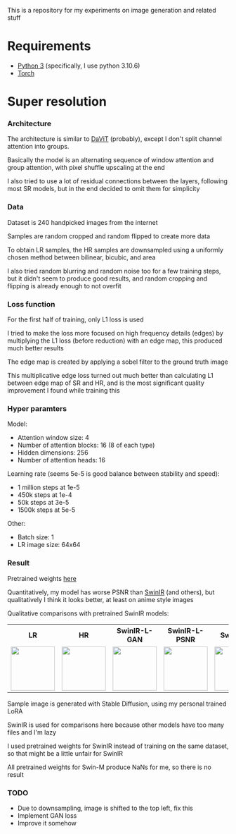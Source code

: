 This is a repository for my experiments on image generation and related stuff

<h1>Requirements</h1>

- <a href="https://www.python.org/downloads/release/python-3106/">Python 3</a> (specifically, I use python 3.10.6)
- <a href="https://pytorch.org/get-started/locally/">Torch</a>

<h1>Super resolution</h1>

  <h3>Architecture</h3>
  
  The architecture is similar to <a href="https://arxiv.org/pdf/2204.03645v1.pdf">DaViT</a> (probably), except I don't split channel attention into groups.

  Basically the model is an alternating sequence of window attention and group attention, with pixel shuffle upscaling at the end

  I also tried to use a lot of residual connections between the layers, following most SR models, but in the end decided to omit them for simplicity
  
  <h3>Data</h3>
  
  Dataset is 240 handpicked images from the internet
  
  Samples are random cropped and random flipped to create more data

  To obtain LR samples, the HR samples are downsampled using a uniformly chosen method between bilinear, bicubic, and area
  
  I also tried random blurring and random noise too for a few training steps, but it didn't seem to produce good results, and random cropping and flipping is already enough to not overfit
  
  <h3>Loss function</h3>
  
  For the first half of training, only L1 loss is used
  
  I tried to make the loss more focused on high frequency details (edges) by multiplying the L1 loss (before reduction) with an edge map, this produced much better results

  The edge map is created by applying a sobel filter to the ground truth image

  This multiplicative edge loss turned out much better than calculating L1 between edge map of SR and HR, and is the most significant quality improvement I found while training this

  <h3>Hyper paramters</h3>
  Model:

  - Attention window size: 4
  - Number of attention blocks: 16 (8 of each type)
  - Hidden dimensions: 256
  - Number of attention heads: 16
  
  Learning rate (seems 5e-5 is good balance between stability and speed):
  
  - 1 million steps at 1e-5
  - 450k steps at 1e-4
  - 50k steps at 3e-5
  - 1500k steps at 5e-5

  Other:

  - Batch size: 1
  - LR image size: 64x64
  

  <h3>Result</h3>
  
  Pretrained weights <a href="https://huggingface.co/Craap/models/blob/main/transformerSR_b8_d256_w4_h16.pt">here</a>

  Quantitatively, my model has worse PSNR than <a href="https://github.com/JingyunLiang/SwinIR">SwinIR</a> (and others), but qualitatively I think it looks better, at least on anime style images

  Qualitative comparisons with pretrained SwinIR models:
  <table>
    <tr>
      <th>LR</th>
      <th>HR</th>
      <th>SwinIR-L-GAN</th>
      <th>SwinIR-L-PSNR</th>
      <th>SwinIR-S</th>
      <th>Mine</th>
    </tr>
    <tr>
      <td><img width=100 src="https://github.com/Craap/models/assets/110075485/e8ffb5b8-d49a-461a-bc7a-b98d006fd974"></td>
      <td><img width=100 src="https://github.com/Craap/models/assets/110075485/9c859f13-f959-47ca-9c05-ac138b43baa7"></td>
      <td><img width=100 src="https://github.com/Craap/models/assets/110075485/59bf3dc6-6b47-4c02-af19-38dfca66826b"></td>
      <td><img width=100 src="https://github.com/Craap/models/assets/110075485/0e4a932d-4223-4b0d-a5e6-487a3d6732ad"></td>
      <td><img width=100 src="https://github.com/Craap/models/assets/110075485/93c294dc-57ab-4e92-8a2e-fb2581b1d8c7"></td>
      <td><img width=100 src="https://github.com/Craap/models/assets/110075485/25aa2832-15a6-4b28-8eaf-62ad2a8290c9"></td>
    </tr>
  </table>

  Sample image is generated with Stable Diffusion, using my personal trained LoRA

  SwinIR is used for comparisons here because other models have too many files and I'm lazy

  I used pretrained weights for SwinIR instead of training on the same dataset, so that might be a little unfair for SwinIR

  All pretrained weights for Swin-M produce NaNs for me, so there is no result

  <h3>TODO</h3>

  - Due to downsampling, image is shifted to the top left, fix this
  - Implement GAN loss
  - Improve it somehow
